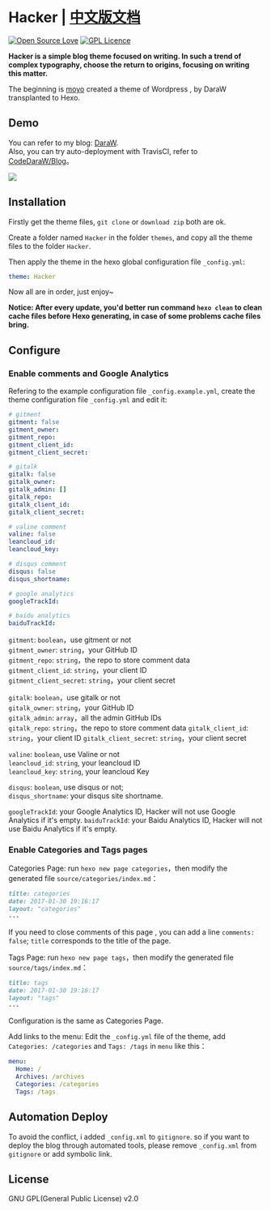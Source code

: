 # Hacker | [中文版文档](/README_zh-CN.md)
[![Open Source Love](https://badges.frapsoft.com/os/v1/open-source.svg?v=103)](https://github.com/ellerbrock/open-source-badge/)  [![GPL Licence](https://badges.frapsoft.com/os/gpl/gpl.svg?v=103)](https://opensource.org/licenses/GPL-2.0)  


__Hacker is a simple blog theme focused on writing. In such a trend of complex typography, choose the return to origins, focusing on writing this matter.__  

The beginning is [moyo](http://liuxinyu.me/) created a theme of Wordpress , by DaraW transplanted to Hexo.

## Demo
You can refer to my blog: [DaraW](http://blog.daraw.cn/).  
Also, you can try auto-deployment with TravisCI, refer to [CodeDaraW/Blog](https://github.com/CodeDaraW/Blog)。

![](https://ooo.0o0.ooo/2016/08/04/57a306f56bee2.png
)

## Installation
Firstly get the theme files, `git clone` or `download zip` both are ok.  

Create a folder named `Hacker` in the folder `themes`, and copy all the theme files to the folder `Hacker`.  

Then apply the theme in the hexo global configuration file `_config.yml`:

```yaml
theme: Hacker
```
Now all are in order, just enjoy~

__Notice: After every update, you'd better run command `hexo clean` to clean cache files before Hexo generating, in case of some problems cache files bring.__


## Configure
### Enable comments and Google Analytics
Refering to the example configuration file `_config.example.yml`, 
create the theme configuration file `_config.yml` and edit it:

```yaml
# gitment
gitment: false
gitment_owner:
gitment_repo:
gitment_client_id:
gitment_client_secret:

# gitalk
gitalk: false
gitalk_owner:
gitalk_admin: []
gitalk_repo:
gitalk_client_id:
gitalk_client_secret:

# valine comment
valine: false
leancloud_id:
leancloud_key:

# disqus comment
disqus: false
disqus_shortname:

# google analytics
googleTrackId:

# baidu analytics
baiduTrackId:
```

`gitment`: `boolean`，use gitment or not  
`gitment_owner`: `string`，your GitHub ID  
`gitment_repo`: `string`，the repo to store comment data  
`gitment_client_id`: `string`，your client ID  
`gitment_client_secret`: `string`，your client secret  

`gitalk`: `boolean`，use gitalk or not  
`gitalk_owner`: `string`，your GitHub ID  
`gitalk_admin`: `array`，all the admin GitHub IDs  
`gitalk_repo`: `string`，the repo to store comment data 
`gitalk_client_id`: `string`，your client ID 
`gitalk_client_secret`: `string`，your client secret  


`valine`: `boolean`, use Valine or not  
`leancloud_id`: `string`, your leancloud ID  
`leancloud_key`: `string`, your leancloud Key  

`disqus`: `boolean`, use disqus or not;  
`disqus_shortname`: your disqus site shortname.

`googleTrackId`: your Google Analytics ID, Hacker will not use Google Analytics if it's empty.
`baiduTrackId`: your Baidu Analytics ID, Hacker will not use Baidu Analytics if it's empty.

### Enable Categories and Tags pages
Categories Page: run `hexo new page categories`，then modify the generated file `source/categories/index.md`：
``` markdown
title: categories
date: 2017-01-30 19:16:17
layout: "categories"
---  
```
If you need to close comments of this page , you can add a line `comments: false`; `title` corresponds to the title of the page.

Tags Page: run `hexo new page tags`，then modify the generated file `source/tags/index.md`：
``` markdown
title: tags
date: 2017-01-30 19:16:17
layout: "tags"
---  
```
Configuration is the same as Categories Page.  

Add links to the menu: Edit the `_config.yml` file of the theme, add `Categories: /categories` and `Tags: /tags` in `menu` like this：
``` yml
menu:
  Home: /
  Archives: /archives
  Categories: /categories
  Tags: /tags
```

## Automation Deploy

To avoid the conflict, i added `_config.xml` to `gitignore`. so if you want to deploy the blog through automated tools, please remove `_config.xml` from `gitignore` or add symbolic link.

## License

GNU GPL(General Public License) v2.0
